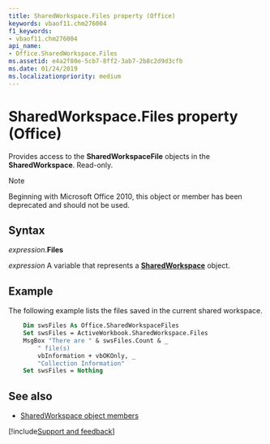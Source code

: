 ```yaml
---
title: SharedWorkspace.Files property (Office)
keywords: vbaof11.chm276004
f1_keywords:
- vbaof11.chm276004
api_name:
- Office.SharedWorkspace.Files
ms.assetid: e4a2f80e-5cb7-8ff2-3ab7-2b8c2d9d3cfb
ms.date: 01/24/2019
ms.localizationpriority: medium
---
```



# SharedWorkspace.Files property (Office)

Provides access to the **SharedWorkspaceFile** objects in the **SharedWorkspace**. Read-only.

> [!NOTE] 
> Beginning with Microsoft Office 2010, this object or member has been deprecated and should not be used.


## Syntax

_expression_.**Files**

_expression_ A variable that represents a **[SharedWorkspace](Office.SharedWorkspace.md)** object.


## Example

The following example lists the files saved in the current shared workspace.


```vb
    Dim swsFiles As Office.SharedWorkspaceFiles 
    Set swsFiles = ActiveWorkbook.SharedWorkspace.Files 
    MsgBox "There are " & swsFiles.Count & _ 
        " file(s) 
        vbInformation + vbOKOnly, _ 
        "Collection Information" 
    Set swsFiles = Nothing 

```


## See also

- [SharedWorkspace object members](overview/Library-Reference/sharedworkspace-members-office.md)



[!include[Support and feedback](~/includes/feedback-boilerplate.md)]